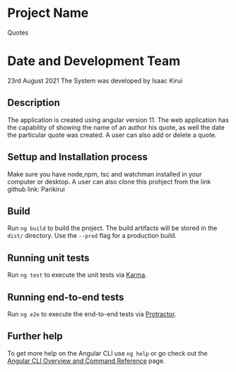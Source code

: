 # Project Name
Quotes
# Date and Development Team
23rd August 2021
The System was developed by Isaac Kirui

## Description

The application is created using angular version 11. The web application has the capability of showing the name of an author his quote, as well the date the particular quote was created. A user can also add or delete a quote.

## Settup and Installation process

Make sure you have node,npm, tsc and watchman installed in your computer or desktop.
A user can also clone this prohject from the link github link: Parikirui

## Build

Run `ng build` to build the project. The build artifacts will be stored in the `dist/` directory. Use the `--prod` flag for a production build.

## Running unit tests

Run `ng test` to execute the unit tests via [Karma](https://karma-runner.github.io).

## Running end-to-end tests

Run `ng e2e` to execute the end-to-end tests via [Protractor](http://www.protractortest.org/).

## Further help

To get more help on the Angular CLI use `ng help` or go check out the [Angular CLI Overview and Command Reference](https://angular.io/cli) page.

